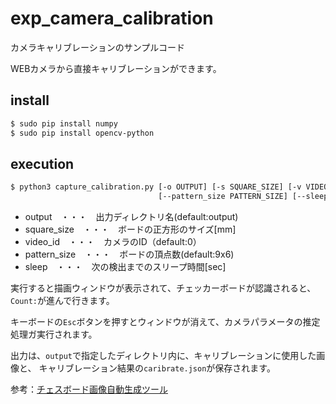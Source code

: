 # exp_camera_calibration
カメラキャリブレーションのサンプルコード

WEBカメラから直接キャリブレーションができます。

## install

```bash
$ sudo pip install numpy
$ sudo pip install opencv-python
```

## execution

```bash
$ python3 capture_calibration.py [-o OUTPUT] [-s SQUARE_SIZE] [-v VIDEO_ID]
                                 [--pattern_size PATTERN_SIZE] [--sleep SLEEP]
```

+ output　・・・　出力ディレクトリ名(default:output)
+ square_size　・・・　ボードの正方形のサイズ[mm]
+ video_id　・・・　カメラのID（default:0）
+ pattern_size　・・・　ボードの頂点数(default:9x6)
+ sleep　・・・　次の検出までのスリープ時間[sec]

実行すると描画ウィンドウが表示されて、チェッカーボードが認識されると、
`Count:`が進んで行きます。

キーボードの`Esc`ボタンを押すとウィンドウが消えて、カメラパラメータの推定処理ガ実行されます。


出力は、`output`で指定したディレクトリ内に、キャリブレーションに使用した画像と、
キャリブレーション結果の`caribrate.json`が保存されます。

参考：[チェスボード画像自動生成ツール](https://mementoo.info/archives/598)
